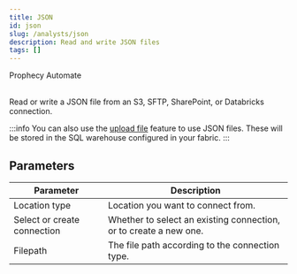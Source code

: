 ```yaml
---
title: JSON
id: json
slug: /analysts/json
description: Read and write JSON files
tags: []
---
```


<span class="badge">Prophecy Automate</span><br/><br/>

Read or write a JSON file from an S3, SFTP, SharePoint, or Databricks connection.

:::info
You can also use the [upload file](docs/analysts/development/gems/source-target/table/upload-files.md) feature to use JSON files. These will be stored in the SQL warehouse configured in your fabric.
:::

## Parameters

| Parameter                   | Description                                                       |
| --------------------------- | ----------------------------------------------------------------- |
| Location type               | Location you want to connect from.                                |
| Select or create connection | Whether to select an existing connection, or to create a new one. |
| Filepath                    | The file path according to the connection type.                   |
